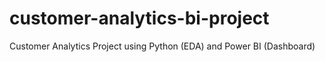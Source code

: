 # customer-analytics-bi-project
Customer Analytics Project using Python (EDA) and Power BI (Dashboard)
